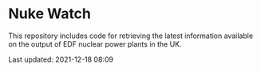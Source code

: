 # Nuke Watch

This repository includes code for retrieving the latest information available on the output of EDF nuclear power plants in the UK.

Last updated: 2021-12-18 08:09